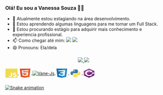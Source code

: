 ### Olá! Eu sou a Vanessa Souza 👩‍💻

- 💬 Atualmente estou estagiando na área desenvolvimento.
- 🌱 Estou aprendendo algumas linguagens para me tornar um Full Stack.
- 👯 Estou procurando estágio para adquirir mais conhecimento e experiencia profissional.
- 📫 Como chegar até mim:  <a href = "mailto:vanessasouzaaraujoti@gmail.com"><img src="https://img.shields.io/badge/Gmail-D14836?style=for-the-badge&logo=gmail&logoColor=white" target="_blank"></a>    <a href="https://www.linkedin.com/in/vanessa-souza97/-45875016a" target="_blank"><img src="https://img.shields.io/badge/-LinkedIn-%230077B5?style=for-the-badge&logo=linkedin&logoColor=white" target="_blank"></a> 
- 😄 Pronouns: Ela/dela
###
<div align="center">
  <a href="https://github.com/vanessaasouza">
  <img height="180em" src="https://github-readme-stats.vercel.app/api?username=vanessaasouza&show_icons=true&theme=dracula&include_all_commits=true&count_private=true"/>
  <img height="180em" src="https://github-readme-stats.vercel.app/api/top-langs/?username=vanessaasouza&layout=compact&langs_count=7&theme=dracula"/>
</div>

<div style="display: inline_block"><br>
  <img align="center" alt="Vane-Js" height="30" width="40" src="https://raw.githubusercontent.com/devicons/devicon/master/icons/javascript/javascript-plain.svg">
  <img align="center" alt="Vane-HTML" height="30" width="40" src="https://raw.githubusercontent.com/devicons/devicon/master/icons/html5/html5-original.svg">
  <img align="center" alt="Vane-Js" height="30" width="40" src="https://img.shields.io/badge/CSS3-1572B6?style=for-the-badge&logo=css3&logoColor=white.svg">
  <img align="center" alt="Vane-CSS" height="30" width="40" src="https://raw.githubusercontent.com/devicons/devicon/master/icons/css3/css3-original.svg">
  <img align="center" alt="Vane-Python" height="30" width="40" src="https://raw.githubusercontent.com/devicons/devicon/master/icons/python/python-original.svg">
  <img align="center" alt="Vane-Csharp" height="30" width="40" src="https://raw.githubusercontent.com/devicons/devicon/master/icons/csharp/csharp-original.svg">
 
</div>

###
<div> 

  ![Snake animation](https://github.com/VanessaaSouza/VanessaaSouza/blob/output/github-contribution-grid-snake.svg)
 
</div>
